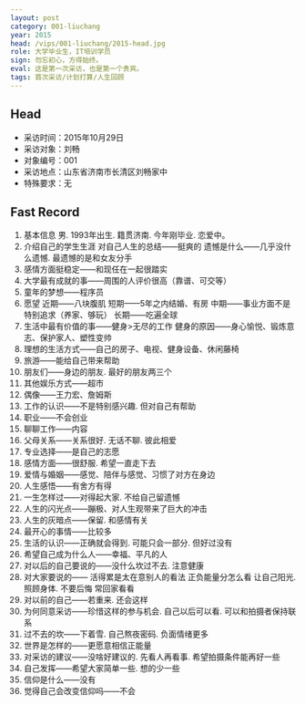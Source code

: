 ```yaml
---
layout: post
category: 001-liuchang
year: 2015
head: /vips/001-liuchang/2015-head.jpg
role: 大学毕业生，IT培训学员
sign: 勿忘初心，方得始终。
eval: 这是第一次采访，也是第一个贵宾。
tags: 首次采访/计划打算/人生回顾
---
```


## Head

- 采访时间：2015年10月29日
- 采访对象：刘畅
- 对象编号：001
- 采访地点：山东省济南市长清区刘畅家中
- 特殊要求：无

## Fast Record

1. 基本信息
	男. 1993年出生. 籍贯济南. 今年刚毕业. 恋爱中。
2. 介绍自己的学生生涯
	对自己人生的总结——挺爽的
	遗憾是什么——几乎没什么遗憾. 最遗憾的是和女友分手
3. 感情方面挺稳定——和现任在一起很踏实
4. 大学最有成就的事——周围的人评价很高（靠谱、可交等）
5. 童年的梦想——程序员
6. 愿望
	近期——八块腹肌
	短期——5年之内结婚、有房
	中期——事业方面不是特别追求（养家、够玩）
	长期——吃遍全球
7. 生活中最有价值的事——健身>无尽的工作
	健身的原因——身心愉悦、锻炼意志、保护家人、塑性变帅
8. 理想的生活方式——自己的房子、电视、健身设备、休闲藤椅
9. 旅游——能给自己带来帮助
10. 朋友们——身边的朋友. 最好的朋友两三个
11. 其他娱乐方式——超市
12. 偶像——王力宏、詹姆斯
13. 工作的认识——不是特别感兴趣. 但对自己有帮助
14. 职业——不会创业
15. 聊聊工作——内容
16. 父母关系——关系很好. 无话不聊. 彼此相爱
17. 专业选择——是自己的志愿
18. 感情方面——很舒服. 希望一直走下去
19. 爱情与婚姻——感觉、陪伴与感觉、习惯了对方在身边
20. 人生感悟——有舍方有得
21. 一生怎样过——对得起大家. 不给自己留遗憾
22. 人生的闪光点——蹦极、对人生观带来了巨大的冲击
23. 人生的灰暗点——保留. 和感情有关
24. 最开心的事情——比较多
25. 生活的认识——正确就会得到. 可能只会一部分. 但好过没有
26. 希望自己成为什么人——幸福、平凡的人
27. 对以后的自己要说的——没什么坎过不去. 注意健康
28. 对大家要说的——
	活得累是太在意别人的看法
	正负能量分怎么看
	让自己阳光. 照顾身体. 不要后悔
	常回家看看
29. 对以前的自己——若重来. 还会这样
30. 为何同意采访——珍惜这样的参与机会. 自己以后可以看. 可以和拍摄者保持联系
31. 过不去的坎——下着雪. 自己熬夜密码. 负面情绪更多
32. 世界是怎样的——更愿意相信正能量
33. 对采访的建议——没啥好建议的. 先看人再看事. 希望拍摄条件能再好一些
34. 自己发挥——希望大家简单一些. 想的少一些
35. 信仰是什么——没有
36. 觉得自己会改变信仰吗——不会
